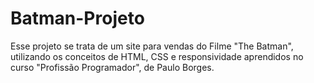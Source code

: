 # Batman-Projeto
Esse projeto se trata de um site para vendas do Filme "The Batman", utilizando os conceitos de HTML, CSS e responsividade aprendidos no curso "Profissão Programador", de Paulo Borges.
